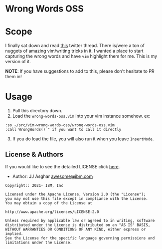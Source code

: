 # Wrong Words OSS

# Scope

I finally sat down and read [this](https://twitter.com/JessTelford/status/992756386160234497?s=20) twitter thread. There is/were a ton of nuggets of amazing vim/writing tricks in it. I wanted a place to start capturing the wrong words and have `vim` highlight them for me. This is my version of it.

**NOTE**: If you have suggestions to add to this, please don't hesitate to PR them in!

# Usage

1. Pull this directory down.
2. Load the `wrong-words-oss.vim` into your vim instance somehow. ex:
```
:so ~/src/vim-wrong-words-oss/wrong-words-oss.vim
:call WrongWords() " if you want to call it directly
```
3. If you do load the file, you will also run it when you leave `InsertMode`.

## License & Authors

If you would like to see the detailed LICENSE click [here](./LICENSE).

- Author: JJ Asghar <awesome@ibm.com>

```text
Copyright:: 2021- IBM, Inc

Licensed under the Apache License, Version 2.0 (the "License");
you may not use this file except in compliance with the License.
You may obtain a copy of the License at

http://www.apache.org/licenses/LICENSE-2.0

Unless required by applicable law or agreed to in writing, software
distributed under the License is distributed on an "AS IS" BASIS,
WITHOUT WARRANTIES OR CONDITIONS OF ANY KIND, either express or implied.
See the License for the specific language governing permissions and
limitations under the License.
```
